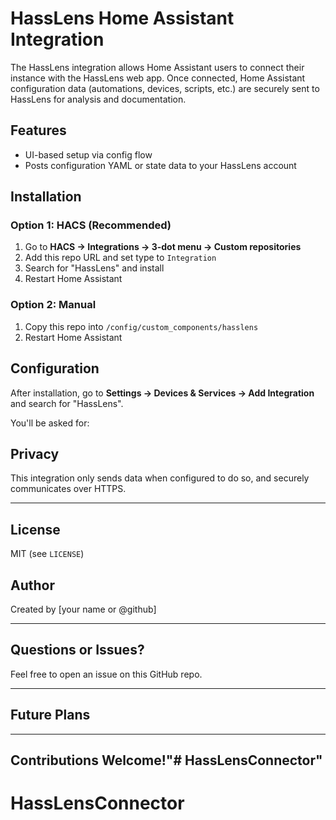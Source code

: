 ﻿# HassLens Home Assistant Integration

The HassLens integration allows Home Assistant users to connect their instance with the HassLens web app. Once connected, Home Assistant configuration data (automations, devices, scripts, etc.) are securely sent to HassLens for analysis and documentation.

## Features
- UI-based setup via config flow
- Posts configuration YAML or state data to your HassLens account

## Installation
### Option 1: HACS (Recommended)
1. Go to **HACS → Integrations → 3-dot menu → Custom repositories**
2. Add this repo URL and set type to `Integration`
3. Search for "HassLens" and install
4. Restart Home Assistant

### Option 2: Manual
1. Copy this repo into `/config/custom_components/hasslens`
2. Restart Home Assistant

## Configuration
After installation, go to **Settings → Devices & Services → Add Integration** and search for "HassLens".

You'll be asked for:

## Privacy
This integration only sends data when configured to do so, and securely communicates over HTTPS.

---

## License
MIT (see `LICENSE`)

## Author
Created by [your name or @github]

---

## Questions or Issues?
Feel free to open an issue on this GitHub repo.

---

## Future Plans

---

## Contributions Welcome!"# HassLensConnector" 
# HassLensConnector
